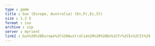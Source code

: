 ```yaml
---
type : game
title : Gun (Europe, Australia) (En,Fr,Es,It)
size : 1.2 G
format : iso
archive : zip
server : myrient
link2 : Gun%20%28Europe%2C%20Australia%29%20%28En%2CFr%2CEs%2CIt%29
---
```

